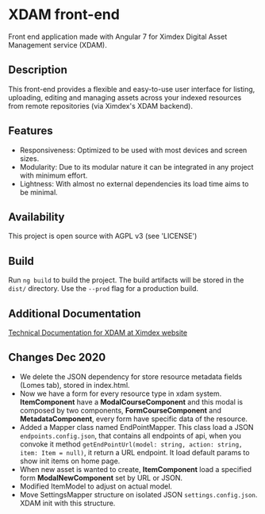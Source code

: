# XDAM front-end

Front end application made with Angular 7 for Ximdex Digital Asset Management service (XDAM).

## Description

This front-end provides a flexible and easy-to-use user interface for listing, uploading, editing and managing assets across your indexed resources from remote repositories (via Ximdex's XDAM backend).

## Features

* Responsiveness: Optimized to be used with most devices and screen sizes.
* Modularity: Due to its modular nature it can be integrated in any project with minimum effort.
* Lightness: With almost no external dependencies its load time aims to be minimal.

## Availability

This project is open source with AGPL v3 (see 'LICENSE')

## Build

Run `ng build` to build the project. The build artifacts will be stored in the `dist/` directory. Use the `--prod` flag for a production build.

## Additional Documentation
[Technical Documentation for XDAM at Ximdex website](https://www.ximdex.com/en/documentation/xdam/)


## Changes Dec 2020

* We delete the JSON dependency for store resource metadata fields (Lomes tab), stored in index.html.
* Now we have a form for every resource type in xdam system. **ItemComponent** have a **ModalCourseComponent** and this modal is composed by two components, **FormCourseComponent** and **MetadataComponent**,
every form have specific data of the resource.
* Added a Mapper class named EndPointMapper. This class load a JSON `endpoints.config.json`, that contains all endpoints of api, when you convoke it method ```getEndPointUrl(model: string, action: string, item: Item = null)```, it return a URL endpoint. It load default params to show init items on home page.
* When new asset is wanted to create, **ItemComponent** load a specified form **ModalNewComponent** set by URL or JSON.
* Modified ItemModel to adjust on actual model.
* Move SettingsMapper structure on isolated JSON `settings.config.json`. XDAM init with this structure.
